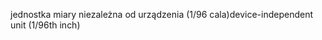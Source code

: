 <span data-ttu-id="abceb-101">jednostka miary niezależna od urządzenia (1/96 cala)</span><span class="sxs-lookup"><span data-stu-id="abceb-101">device-independent unit (1/96th inch)</span></span>